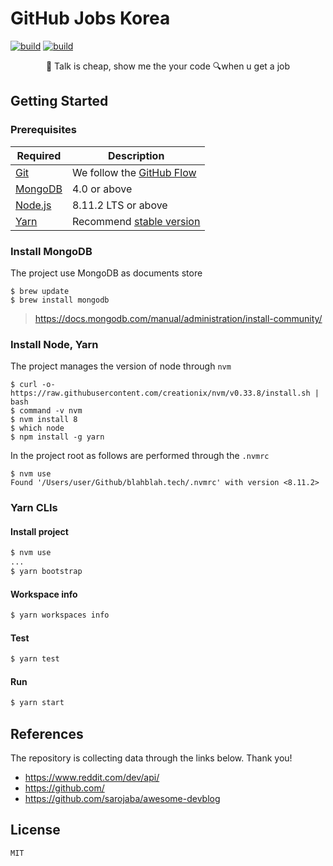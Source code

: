 # GitHub Jobs Korea

[![build][build-status-badge]][build-status-link]
[![build][codecov-badge]][codecov-link]

<div align="center">
  <p>💬 Talk is cheap, show me the your code 🔍when u get a job</p>
</div>

## Getting Started

### Prerequisites

Required | Description
--|--
[Git](https://git-scm.com/) | We follow the [GitHub Flow](https://guides.github.com/introduction/flow/)
[MongoDB](https://docs.mongodb.com/manual/tutorial/install-mongodb-on-os-x/#install-mongodb-community-edition) | 4.0 or above
[Node.js](nodejs.org) | 8.11.2 LTS or above
[Yarn](https://yarnpkg.com/lang/en/) | Recommend [stable version](https://github.com/yarnpkg/yarn/releases)

### Install MongoDB

The project use MongoDB as documents store

```
$ brew update
$ brew install mongodb
```
> https://docs.mongodb.com/manual/administration/install-community/

### Install Node, Yarn

The project manages the version of node through `nvm`

```
$ curl -o- https://raw.githubusercontent.com/creationix/nvm/v0.33.8/install.sh | bash
$ command -v nvm
$ nvm install 8
$ which node
$ npm install -g yarn
```

In the project root as follows are performed through the `.nvmrc`

```
$ nvm use
Found '/Users/user/Github/blahblah.tech/.nvmrc' with version <8.11.2>
```

### Yarn CLIs

#### Install project

```bash
$ nvm use
...
$ yarn bootstrap
```

#### Workspace info

```bash
$ yarn workspaces info
```

#### Test

```bash
$ yarn test
```

#### Run

```bash
$ yarn start
```

## References

The repository is collecting data through the links below. Thank you!
- https://www.reddit.com/dev/api/
- https://github.com/
- https://github.com/sarojaba/awesome-devblog

## License

```
MIT
```

[build-status-badge]: https://travis-ci.org/stunstunstun/githubjobs.svg?branch=develop
[build-status-link]: https://travis-ci.org/stunstunstun/githubjobs

[codecov-badge]: https://codecov.io/gh/stunstunstun/githubjobs/branch/develop/graph/badge.svg
[codecov-link]: https://codecov.io/gh/stunstunstun/githubjobs
